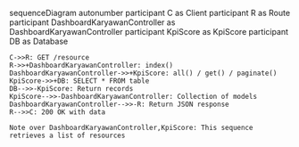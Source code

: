 sequenceDiagram
    autonumber
    participant C as Client
    participant R as Route
    participant DashboardKaryawanController as DashboardKaryawanController
    participant KpiScore as KpiScore
    participant DB as Database
    
    C->>R: GET /resource
    R->>+DashboardKaryawanController: index()
    DashboardKaryawanController->>+KpiScore: all() / get() / paginate()
    KpiScore->>+DB: SELECT * FROM table
    DB-->>-KpiScore: Return records
    KpiScore-->>-DashboardKaryawanController: Collection of models
    DashboardKaryawanController-->>-R: Return JSON response
    R-->>C: 200 OK with data
    
    Note over DashboardKaryawanController,KpiScore: This sequence retrieves a list of resources
  
